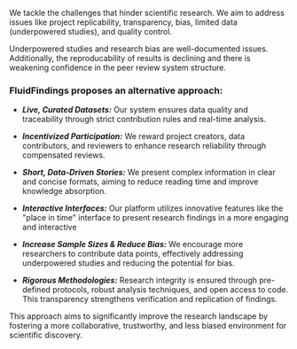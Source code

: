 We tackle the challenges that hinder scientific research. We aim to address issues like project replicability, transparency, bias, limited data (underpowered studies), and quality control. 

Underpowered studies and research bias are well-documented issues. Additionally, the reproducability of results is declining and there is weakening confidence in the peer review system structure.

### FluidFindings proposes an alternative approach:

* ***Live, Curated Datasets:*** Our system ensures data quality and traceability through strict contribution rules and real-time analysis.
  
* ***Incentivized Participation:*** We reward project creators, data contributors, and reviewers to enhance research reliability through compensated reviews.

* ***Short, Data-Driven Stories:*** We present complex information in clear and concise formats, aiming to reduce reading time and improve knowledge absorption.

* ***Interactive Interfaces:*** Our platform utilizes innovative features like the "place in time" interface to present research findings in a more engaging and interactive
  
* ***Increase Sample Sizes & Reduce Bias:*** We encourage more researchers to contribute data points, effectively addressing underpowered studies and reducing the potential for bias.
  
* ***Rigorous Methodologies:***  Research integrity is ensured through pre-defined protocols, robust analysis techniques, and open access to code. This transparency strengthens verification and replication of findings.

This approach aims to significantly improve the research landscape by fostering a more collaborative, trustworthy, and less biased environment for scientific discovery.
